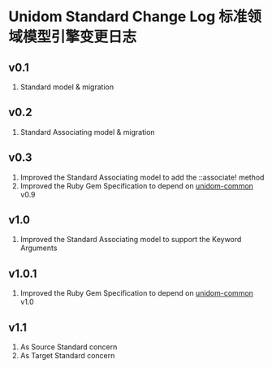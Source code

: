 # Unidom Standard Change Log 标准领域模型引擎变更日志

## v0.1
1. Standard model & migration

## v0.2
1. Standard Associating model & migration

## v0.3
1. Improved the Standard Associating model to add the ::associate! method
2. Improved the Ruby Gem Specification to depend on [unidom-common](https://github.com/topbitdu/unidom-common) v0.9

## v1.0
1. Improved the Standard Associating model to support the Keyword Arguments

## v1.0.1
1. Improved the Ruby Gem Specification to depend on [unidom-common](https://github.com/topbitdu/unidom-common) v1.0

## v1.1
1. As Source Standard concern
2. As Target Standard concern
